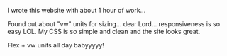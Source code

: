 I wrote this website with about 1 hour of work...

Found out about "vw" units for sizing... dear Lord... responsiveness is so easy LOL. My CSS is so simple and clean and the site looks great.

Flex + vw units all day babyyyyy!
